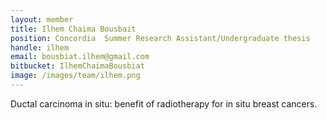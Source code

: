 ```yaml
---
layout: member
title: Ilhem Chaima Bousbait
position: Concordia  Summer Research Assistant/Undergraduate thesis
handle: ilhem
email: bousbiat.ilhem@gmail.com
bitbucket: IlhemChaimaBousbiat
image: /images/team/ilhem.png
---
```


Ductal carcinoma in situ: benefit of radiotherapy for in situ breast cancers.